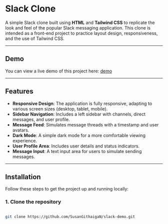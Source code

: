 # Slack Clone

A simple Slack clone built using **HTML** and **Tailwind CSS** to replicate the look and feel of the popular Slack messaging application. This clone is intended as a front-end project to practice layout design, responsiveness, and the use of Tailwind CSS.

---

## Demo

You can view a live demo of this project here: [demo](https://sg-slack-demo.netlify.app/)

---

## Features

- **Responsive Design**: The application is fully responsive, adapting to various screen sizes (desktop, tablet, mobile).
- **Sidebar Navigation**: Includes a left sidebar with channels, direct messages, and user profile.
- **Message Feed**: Simulates message threads with a timestamp and user avatars.
- **Dark Mode**: A simple dark mode for a more comfortable viewing experience.
- **User Profile Area**: Includes user details and status indicators.
- **Message Input**: A text input area for users to simulate sending messages.

---

## Installation

Follow these steps to get the project up and running locally:

### 1. Clone the repository

```sh

git clone https://github.com/SusanGithaigaN/slack-demo.git

```
